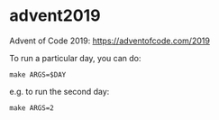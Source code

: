 # advent2019
Advent of Code 2019: https://adventofcode.com/2019

To run a particular day, you can do:
```
make ARGS=$DAY
```
e.g. to run the second day:
```
make ARGS=2
```
